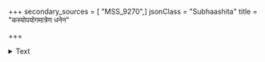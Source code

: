 +++
secondary_sources = [ "MSS_9270",]
jsonClass = "Subhaashita"
title = "कस्योपयोगमात्रेण धनेन"

+++

<details><summary>Text</summary>

कस्योपयोगमात्रेण धनेन रमते भनः।  
पदप्रमाणमाधारम् आरूढः को न कम्पते॥
</details>
